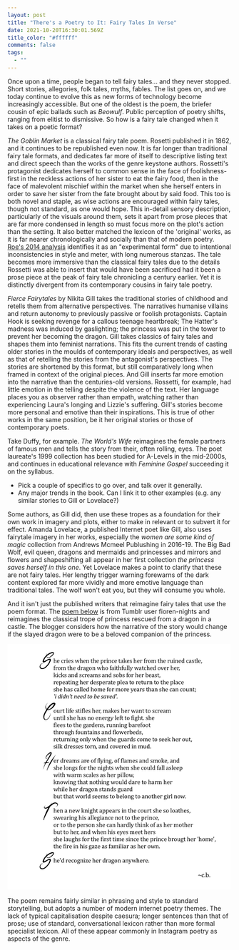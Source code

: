 ```yaml
---
layout: post
title: "There's a Poetry to It: Fairy Tales In Verse"
date: 2021-10-20T16:30:01.569Z
title_color: "#ffffff"
comments: false
tags:
  - ""
---
```

Once upon a time, people began to tell fairy tales... and they never stopped. Short stories, allegories, folk tales,  myths, fables. The list goes on, and we today continue to evolve this as new forms of technology become increasingly accessible. But one of the oldest is the poem, the briefer cousin of epic ballads such as *Beowulf*. Public perception of poetry shifts, ranging from elitist to dismissive. So how is a fairy tale changed when it takes on a poetic format?

*The Goblin Market* is a classical fairy tale poem. Rosetti published it in 1862, and it continues to be republished even now. It is far longer than traditional fairy tale formats, and dedicates far more of itself to descriptive listing text and direct speech than the works of the genre keystone authors. Rossetti's protagonist dedicates herself to common sense in the face of foolishness- first in the reckless actions of her sister to eat the fairy food, then in the face of malevolent mischief within the market when she herself enters in order to save her sister from the fate brought about by said food. This too is both novel and staple, as wise actions are encouraged within fairy tales, though not standard, as one would hope. This in-detail sensory description, particularly of the visuals around them, sets it apart from prose pieces that are far more condensed in length so must focus more on the plot's action than the setting. It also better matched the lexicon of the 'original' works, as it is far nearer chronologically and socially than that of modern poetry. [Roe's 2014 analysis](https://www.bl.uk/romantics-and-victorians/articles/an-introduction-to-goblin-market) identifies it as an "experimental form" due to intentional inconsistencies in style and meter, with long numerous stanzas. The tale becomes more immersive than the classical fairy tales due to the details Rossetti was able to insert that would have been sacrificed had it been a prose piece at the peak of fairy tale chronicling a century earlier. Yet it is distinctly divergent from its contemporary cousins in fairy tale poetry.

*Fierce Fairytales* by Nikita Gill takes the traditional stories of childhood and retells them from alternative perspectives. The narratives humanise villains and return autonomy to previously passive or foolish protagonists. Captain Hook is seeking revenge for a callous teenage heartbreak; The Hatter's madness was induced by gaslighting; the princess was put in the tower to prevent her becoming the dragon. Gill takes classics of fairy tales and shapes them into feminist narrations. This fits the current trends of casting older stories in the moulds of contemporary ideals and perspectives, as well as that of retelling the stories from the antagonist's perspectives. The stories are shortened by this format, but still comparatively long when framed in context of the original pieces. And Gill inserts far more emotion into the narrative than the centuries-old versions. Rossetti, for example, had little emotion in the telling despite the violence of the text. Her language places you as observer rather than empath, watching rather than experiencing Laura's longing and Lizzie's suffering. Gill's stories become more personal and emotive than their inspirations. This is true of other works in the same position, be it her original stories or those of contemporary poets.

Take Duffy, for example. *The World's Wife* reimagines the female partners of famous men and tells the story from their, often rolling, eyes. The poet laureate's 1999 collection has been studied for A-Levels in the mid-2000s, and continues in educational relevance with *Feminine Gospel* succeeding it on the syllabus.

* Pick a couple of specifics to go over, and talk over it generally.
* Any major trends in the book. Can I link it to other examples (e.g. any similar stories to Gill or Lovelace?)

Some authors, as Gill did, then use these tropes as a foundation for their own work in imagery and plots, either to make in relevant or to subvert it for effect. Amanda Lovelace, a published Internet poet like Gill, also uses fairytale imagery in her works, especially the *women are some kind of magic* collection from Andrews Mcmeel Publushing in 2016-19. The Big Bad Wolf, evil queen, dragons and mermaids and princesses and mirrors and flowers and shapeshifting all appear in her first collection *the princess saves herself in this one*. Yet Lovelace makes a point to clarify that these are not fairy tales. Her lengthy trigger warning forewarns of the dark content explored far more vividly and more emotive language than traditional tales. The wolf won't eat you, but they will consume you whole.

And it isn't just the published writers that reimagine fairy tales that use the poem format. The [poem below](https://fioren-nights.tumblr.com/post/128616392320) is from Tumblr user fioren-nights and reimagines the classical trope of princess rescued from a dragon in a castle. The blogger considers how the narrative of the story would change if the slayed dragon were to be a beloved companion of the princess.

![](../uploads/article13-tumblrdragonpoem.png)

The poem remains fairly similar in phrasing and style to standard storytelling, but adopts a number of modern internet poetry themes. The lack of typical capitalisation despite caesura; longer sentences than that of prose; use of standard, conversational lexicon rather than more formal specialist lexicon. All of these appear commonly in Instagram poetry as aspects of the genre.